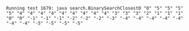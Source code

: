     Running test 1679: java search.BinarySearchClosestD "0" "5" "5" "5" "5" "4" "4" "4" "4" "4" "4" "4" "4" "4" "3" "3" "3" "2" "1" "1" "1" "0" "0" "-1" "-1" "-1" "-2" "-2" "-2" "-3" "-4" "-4" "-4" "-4" "-4" "-4" "-4" "-5" "-5" "-5" "-5"
